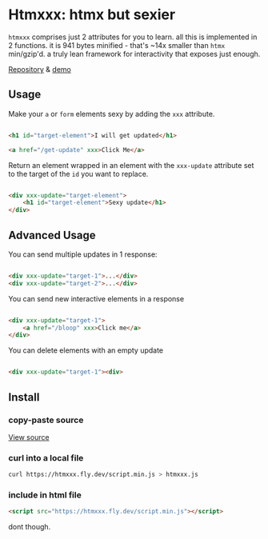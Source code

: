 # Htmxxx: htmx but sexier

`htmxxx` comprises just 2 attributes for you to learn.
all this is implemented in 2 functions.
it is 941 bytes minified - that's ~14x smaller than `htmx` min/gzip'd.
a truly lean framework for interactivity that exposes just enough.

[Repository](https://github.com/fliepeltje/htmxxx) & [demo](https://demo-htmxxx.fly.dev/)

## Usage

Make your `a` or `form` elements sexy by adding the `xxx` attribute.

```html

<h1 id="target-element">I will get updated</h1>

<a href="/get-update" xxx>Click Me</a>

```

Return an element wrapped in an element with the `xxx-update` attribute set to the target of the `id` you want to replace.

```html

<div xxx-update="target-element">
    <h1 id="target-element">Sexy update</h1>
</div>

```

## Advanced Usage

You can send multiple updates in 1 response:

```html

<div xxx-update="target-1">...</div>
<div xxx-update="target-2">...</div>

```

You can send new interactive elements in a response

```html

<div xxx-update="target-1">
    <a href="/bloop" xxx>Click me</a>
</div>

```

You can delete elements with an empty update

```html

<div xxx-update="target-1"><div>

```

## Install

### copy-paste source

[View source](https://htmxxx.fly.dev/script.min.js)


### curl into a local file

```sh
curl https://htmxxx.fly.dev/script.min.js > htmxxx.js
```

### include in html file

```html
<script src="https://htmxxx.fly.dev/script.min.js"></script>
```

dont though.
